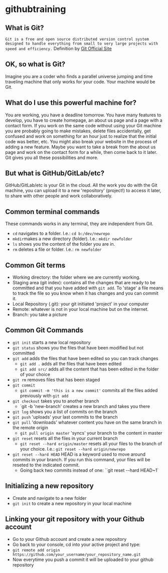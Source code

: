 # githubtraining
## What is Git?
`Git is a free and open source distributed version control system designed to handle everything from small to very large projects with speed and efficiency.` Definition by [Git Official Site]('https://git-scm.com/')
## OK, so what is Git?
  Imagine you are a coder who finds a parallel universe jumping and time traveling machine that only works for your code. Your machine would be Git. 
## What do I use this powerful machine for?
  You are working, you have a deadline tomorrow. You have many features to develop, you have to create homepage, an about us page and a page with a contact form. If you work on the same code without using your Git machine you are probably going to make mistakes, delete files accidentally, get confused and work on something for an hour just to realize that the initial code was better, etc. You might also break your website in the process of adding a new feature. Maybe you want to take a break from the about us page and work on the contact form for a while, then come back to it later. Git gives you all these possibilities and more. 
## But what is GitHub/GitLab/etc? 
  GitHub/GitLab/etc is your Git in the cloud. All the work you do with the Git machine, you can upload it to a new 'repository' (project!) to access it later, to share with other people and work collaboratively.
  

## Common terminal commands
These commands works in any terminal, they are independent from Git.
- `cd` navigates to a folder. I.e.: `cd b:/dev/newrepo`
- `mkdir`makes a new directory (folder). I.e.: `mkdir newfolder` 
- `ls` shows you the content of the folder you are in.
- `rm` deletes a file or folder. I.e.: `rm newfolder`

## Common Git terms
- Working directory: the folder where we are currently working.
- Staging area (git index): contains all the changes that are ready to be committed and that you have added with `git add`. To 'stage' a file means to track the file so you know when it has changes and you can commit it.
- Local Repository (.git): your git initiated 'project' in your computer
- Remote: whatever is not in your local machine but on the internet. 
- Branch: you take a picture
 
## Common Git Commands
- `git init` starts a new local repository
- `git status` shows you the files that have been modified but not committed 
- `git add` adds the files that have been edited so you can track changes
  - `git add .` adds all the files that have been edited
   - `git add src/` adds all the content that has been edited in the folder of your choice
- `git rm` removes files that has been staged
- `git commit`
   - `git commit -m 'this is a new commit'` commits all the files added previously with `git add`
- `git checkout` takes you to another branch
  - `git -b 'new-branch' creates a new branch and takes you there
- `git log` shows you a list of commits on the branch
- `git push` 'uploads' your last commits to the branch
- `git pull` 'downloads' whatever content you have on the same branch in the remote origin
  - `git pull origin master` 'syncs' your branch to the content in master
- `git reset` resets all the files in your current branch
  - `git reset --hard origin/master` resets all your files to the branch of your choice. I.e.: `git reset --hard origin/newrepo`
- `git reset --hard HEAD` HEAD is a keyword used to move around commits in your branch. If you run this command, your files will be reseted to the indicated commit. 
  - Going back two commits instead of one: ``git reset --hard HEAD~1`
 
## Initializing a new repository
- Create and navigate to a new folder
- `git init` to create a new repository in your local machine

## Linking your git repository with your Github account
- Go to your Github account and create a new repository
- Go back to your console, cd into your active project and type:
- `git remote add origin https://github.com/your_username/your_repository_name.git`
- Now everytime you push a commit it will be uploaded to your github repository

 
